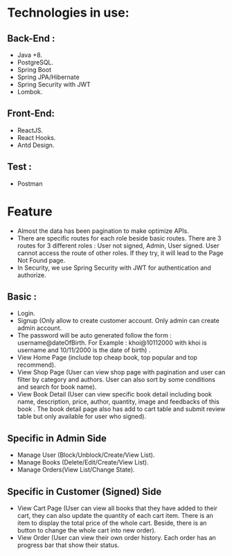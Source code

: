 # Technologies in use:


## Back-End : 
- Java +8.
- PostgreSQL.
- Spring Boot
- Spring JPA/Hibernate
- Spring Security with JWT
- Lombok.
## Front-End:
- ReactJS.
- React Hooks.
- Antd Design.
## Test : 
- Postman



# Feature
- Almost the data has been pagination to make optimize APIs.
- There are specific routes for each role beside basic routes. There are 3 routes for 3 different roles : User not signed, Admin, User signed.
User cannot access the route of other roles. If they try, it will lead to the Page Not Found page.
- In Security, we use Spring Security with JWT for authentication and authorize. 
## Basic :
- Login.
- Signup (Only allow to create customer account. Only admin can create admin account. 
- The password will be auto generated follow the form : username@dateOfBirth. For Example : khoi@10112000 with khoi is username and 10/11/2000 is the date of birth) .
- View Home Page (include top cheap book, top popular and top recommend).
- View Shop Page (User can view shop page with pagination and user can filter by category and authors. User can also sort by some conditions and search for book name).
- View Book Detail (User can view specific book detail including book name, description, price, author, quantity, image and feedbacks of this book
. The book detail page also has add to cart table and submit review table but only available for user who signed).

## Specific in Admin Side

- Manage User (Block/Unblock/Create/View List).
- Manage Books (Delete/Edit/Create/View List).
- Manage Orders(View List/Change State).

## Specific in Customer (Signed) Side

- View Cart Page (User can view all books that they have added to their cart, they can also update the quantity of each cart item. 
There is an item to display the total price of the whole cart. Beside, there is an button to change the whole cart into new order).
- View Order (User can view their own order history. Each order has an progress bar that show their status. 


